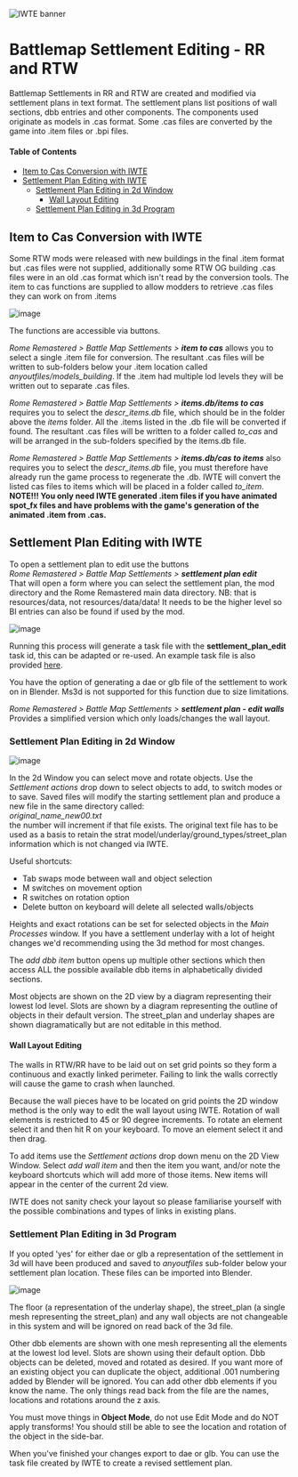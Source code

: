 ![IWTE banner](../IWTEgithub_images/IWTEbanner.jpg)
# Battlemap Settlement Editing - RR and RTW

Battlemap Settlements in RR and RTW are created and modified via settlement plans in text format.  The settlement plans list positions of wall sections, dbb entries and other components.  The components used originate as models in .cas format. Some .cas files are converted by the game into .item files or .bpi files.

#### Table of Contents
* [Item to Cas Conversion with IWTE](#item-to-cas-conversion-with-iwte)
* [Settlement Plan Editing with IWTE](#settlement-plan-editing-with-iwte)
  * [Settlement Plan Editing in 2d Window](#settlement-plan-editing-in-2d-window)
    * [Wall Layout Editing](#wall-layout-editing)
  * [Settlement Plan Editing in 3d Program](#settlement-plan-editing-in-3d-program)

## Item to Cas Conversion with IWTE

Some RTW mods were released with new buildings in the final .item format but .cas files were not supplied, additionally some RTW OG building .cas files were in an old .cas format which isn't read by the conversion tools.  The item to cas functions are supplied to allow modders to retrieve .cas files they can work on from .items

![image](../IWTEgithub_images/item-to-cas.jpg)

The functions are accessible via buttons.

*Rome Remastered > Battle Map Settlements > **item to cas*** allows you to select a single .item file for conversion.  The resultant .cas files will be written to sub-folders below your .item location called *anyoutfiles/models_building*. If the .item had multiple lod levels they will be written out to separate .cas files.

*Rome Remastered > Battle Map Settlements > **items.db/items to cas*** requires you to select the *descr_items.db* file, which should be in the folder above the *items* folder.  All the .items listed in the .db file will be converted if found. The resultant .cas files will be written to a folder called *to_cas* and will be arranged in the sub-folders specified by the items.db file.

*Rome Remastered > Battle Map Settlements > **items.db/cas to items*** also requires you to select the *descr_items.db* file, you must therefore have already run the game process to regenerate the .db.  IWTE will convert the listed cas files to items which will be placed in a folder called *to_item*.   **NOTE!!!  You only need IWTE generated .item files if you have animated spot_fx files and have problems with the game's generation of the animated .item from .cas.**

## Settlement Plan Editing with IWTE

To open a settlement plan to edit use the buttons\
*Rome Remastered > Battle Map Settlements > **settlement plan edit***\
That will open a form where you can select the settlement plan, the mod directory and the Rome Remastered main data directory. NB: that is resources/data, not resources/data/data!  It needs to be the higher level so BI entries can also be found if used by the mod. 

![image](../IWTEgithub_images/settlement-plan-edit.jpg)

Running this process will generate a task file with the **settlement_plan_edit** task id, this can be adapted or re-used. An example task file is also provided [here](../task_file_examples/RR_SETTLEMENT_plan_edit_task.txt).  

You have the option of generating a dae or glb file of the settlement to work on in Blender.  Ms3d is not supported for this function due to size limitations.

*Rome Remastered > Battle Map Settlements > **settlement plan - edit walls***\
Provides a simplified version which only loads/changes the wall layout.

### Settlement Plan Editing in 2d Window

![image](../IWTEgithub_images/settlement-plan-edit-2d.jpg)

In the 2d Window you can select move and rotate objects. Use the *Settlement actions* drop down to select objects to add, to switch modes or to save.  Saved files will modify the starting settlement plan and produce a new file in the same directory called:\
*original_name_new00.txt*\
the number will increment if that file exists. The original text file has to be used as a basis to retain the strat model/underlay/ground_types/street_plan information which is not changed via IWTE.

Useful shortcuts:
* Tab swaps mode between wall and object selection
* M switches on movement option
* R switches on rotation option
* Delete button on keyboard will delete all selected walls/objects

Heights and exact rotations can be set for selected objects in the *Main Processes* window.  If you have a settlement underlay with a lot of height changes we'd recommending using the 3d method for most changes.

The *add dbb item* button opens up multiple other sections which then access ALL the possible available dbb items in alphabetically divided sections.

Most objects are shown on the 2D view by a diagram representing their lowest lod level. Slots are shown by a diagram representing the outline of objects in their default version.  The street_plan and underlay shapes are shown diagramatically but are not editable in this method.

#### Wall Layout Editing
The walls in RTW/RR have to be laid out on set grid points so they form a continuous and exactly linked perimeter. Failing to link the walls correctly will cause the game to crash when launched.

Because the wall pieces have to be located on grid points the 2D window method is the only way to edit the wall layout using IWTE.  Rotation of wall elements is restricted to 45 or 90 degree increments. To rotate an element select it and then hit R on your keyboard. To move an element select it and then drag.

To add items use the *Settlement actions* drop down menu on the 2D View Window. Select *add wall item* and then the item you want, and/or note the keyboard shortcuts which will add more of those items. New items will appear in the center of the current 2d  view.

IWTE does not sanity check your layout so please familiarise yourself with the possible combinations and types of links in existing plans.

### Settlement Plan Editing in 3d Program

If you opted 'yes' for either dae or glb a representation of the settlement in 3d will have been produced and saved to *anyoutfiles* sub-folder below your settlement plan location.  These files can be imported into Blender.

![image](../IWTEgithub_images/settlement-plan-edit-3d.jpg)

The floor (a representation of the underlay shape), the street_plan (a single mesh representing the street_plan) and any wall objects are not changeable in this system and will be ignored on read back of the 3d file.

Other dbb elements are shown with one mesh representing all the elements at the lowest lod level. Slots are shown using their default option.  Dbb objects can be deleted, moved and rotated as desired. If you want more of an existing object you can duplicate the object, additional .001 numbering added by Blender will be ignored.  You can add other dbb elements if you know the name.  The only things read back from the file are the names, locations and rotations around the z axis.

You must move things in **Object Mode**, do not use Edit Mode and do NOT apply transforms!  You should still be able to see the location and rotation of the object in the side-bar.

When you've finished your changes export to dae or glb.  You can use the task file created by IWTE to create a revised settlement plan.





